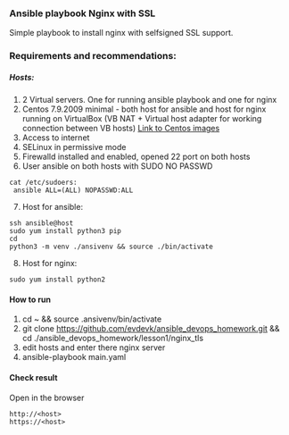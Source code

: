 ### Ansible playbook Nginx with SSL

Simple playbook to install nginx with selfsigned SSL support.

### Requirements and recommendations:

##### Hosts:

1. 2 Virtual servers. One for running ansible playbook and one for nginx
2. Centos 7.9.2009 minimal - both host for ansible and host for nginx running on VirtualBox (VB NAT + Virtual host adapter for working connection between VB hosts)
[Link to Centos images](http://isoredirect.centos.org/centos/7/isos/x86_64/)
3. Access to internet
4. SELinux in permissive mode
5. Firewalld installed and enabled, opened 22 port on both hosts
6. User ansible on both hosts with SUDO NO PASSWD
```
cat /etc/sudoers:
 ansible ALL=(ALL) NOPASSWD:ALL
```
7. Host for ansible:
```
ssh ansible@host
sudo yum install python3 pip
cd 
python3 -m venv ./ansivenv && source ./bin/activate
```
8. Host for nginx:
```
sudo yum install python2
```

#### How to run
1. cd ~ && source .ansivenv/bin/activate
2. git clone https://github.com/evdevk/ansible_devops_homework.git && cd ./ansible_devops_homework/lesson1/nginx_tls
3. edit hosts and enter there nginx server
4. ansible-playbook main.yaml

#### Check result
Open in the browser
```
http://<host>
https://<host>
```
